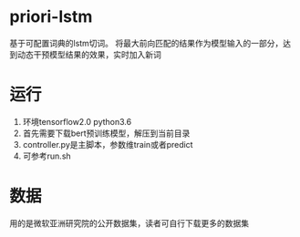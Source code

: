 # priori-lstm
基于可配置词典的lstm切词。 将最大前向匹配的结果作为模型输入的一部分，达到动态干预模型结果的效果，实时加入新词

# 运行
1. 环境tensorflow2.0 python3.6
1. 首先需要下载bert预训练模型，解压到当前目录
2. controller.py是主脚本，参数维train或者predict
3. 可参考run.sh

# 数据
用的是微软亚洲研究院的公开数据集，读者可自行下载更多的数据集
